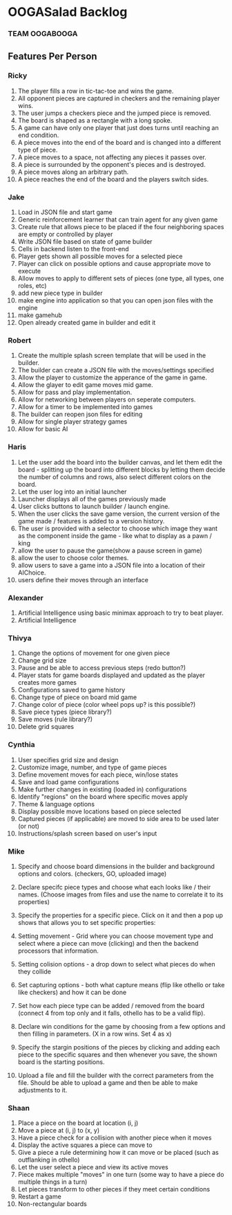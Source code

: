 
# OOGASalad Backlog

### TEAM OOGABOOGA

## Features Per Person

### Ricky
1. The player fills a row in tic-tac-toe and wins the game.
2. All opponent pieces are captured in checkers and the remaining player wins.
3. The user jumps a checkers piece and the jumped piece is removed.
4. The board is shaped as a rectangle with a long spoke.
5. A game can have only one player that just does turns until reaching an end condition.
6. A piece moves into the end of the board and is changed into a different type of piece.
7. A piece moves to a space, not affecting any pieces it passes over.
8. A piece is surrounded by the opponent's pieces and is destroyed.
9. A piece moves along an arbitrary path.
10. A piece reaches the end of the board and the players switch sides.

### Jake
1. Load in JSON file and start game
2. Generic reinforcement learner that can train agent for any given game
3. Create rule that allows piece to be placed if the four neighboring spaces are empty or controlled by player
4. Write JSON file based on state of game builder
5. Cells in backend listen to the front-end
6. Player gets shown all possible moves for a selected piece
7. Player can click on possible options and cause appropriate move to execute
8. Allow moves to apply to different sets of pieces (one type, all types, one roles, etc)
9. add new piece type in builder
10. make engine into application so that you can open json files with the engine
11. make gamehub
12. Open already created game in builder and edit it

### Robert
1. Create the multiple splash screen template that will be used in the builder.
2. The builder can create a JSON file with the moves/settings specified
3. Allow the player to customize the apperance of the game in game.
4. Allow the glayer to edit game moves mid game.
5. Allow for pass and play implementation.
6. Allow for networking between players on seperate computers.
7. Allow for a timer to be implemented into games
8. The builder can reopen json files for editing
9. Allow for single player strategy games
10. Allow for basic AI

### Haris
1. Let the user add the board into the builder canvas, and let them edit the board - splitting up the board into different blocks by letting them decide the number of columns and rows, also select different colors on the board.
2. Let the user log into an initial launcher
3. Launcher displays all of the games previously made
4. User clicks buttons to launch builder / launch engine.
5. When the user clicks the save game version, the current version of the game made / features is added to a version history.
6. The user is provided with a selector to choose which image they want as the component inside the game - like what to display as a pawn / king
7. allow the user to pause the game(show a pause screen in game)
8. allow the user to choose color themes.
9. allow users to save a game into a JSON file into a location of their AIChoice.
10. users define their moves through an interface

### Alexander
1. Artificial Intelligence using basic minimax approach to try to beat player.
2. Artificial Intelligence

### Thivya
1. Change the options of movement for one given piece
2. Change grid size
3. Pause and be able to access previous steps (redo button?)
4. Player stats for game boards displayed and updated as the player creates more games
5. Configurations saved to game history
6. Change type of piece on board mid game
7. Change color of piece (color wheel pops up? is this possible?)
8. Save piece types (piece library?)
9. Save moves (rule library?)
10. Delete grid squares

### Cynthia
1. User specifies grid size and design
2. Customize image, number, and type of game pieces
3. Define movement moves for each piece, win/lose states
4. Save and load game configurations
5. Make further changes in existing (loaded in) configurations
6. Identify "regions" on the board where specific moves apply
7. Theme & language options
8. Display possible move locations based on piece selected
9. Captured pieces (if applicable) are moved to side area to be used later (or not)
10. Instructions/splash screen based on user's input

### Mike
1. Specify and choose board dimensions in the builder and background options and colors. (checkers, GO, uploaded image)
2. Declare specifc piece types and choose what each looks like / their names. (Choose images from files and use the name to correlate it to its properties)
3. Specify the properties for a specific piece. Click on it and then a pop up shows that allows you to set specific properties:

    
4. Setting movement - Grid where you can choose movement type and select where a piece can move (clicking) and then the backend processors that information. 
5. Setting colision options - a drop down to select what pieces do when they collide
6. Set capturing options - both what capture means (flip like othello or take like checkers) and how it can be done
7. Set how each piece type can be added / removed from the board (connect 4 from top only and it falls, othello has to be a valid flip).


8. Declare win conditions for the game by choosing from a few options and then filling in parameters. (X in a row wins. Set 4 as x)
9. Specify the stargin positions of the pieces by clicking and adding each piece to the specific squares and then whenever you save, the shown board is the starting positions.
10. Upload a file and fill the builder with the correct parameters from the file. Should be able to upload a game and then be able to make adjustments to it.

### Shaan
1. Place a piece on the board at location (i, j)
2. Move a piece at (i, j) to (x, y)
3. Have a piece check for a collision with another piece when it moves
4. Display the active squares a piece can move to
5. Give a piece a rule determining how it can move or be placed (such as outflanking in othello)
6. Let the user select a piece and view its active moves
7. Piece makes multiple "moves" in one turn (some way to have a piece do multiple things in a turn)
8. Let pieces transform to other pieces if they meet certain conditions
9. Restart a game
10. Non-rectangular boards